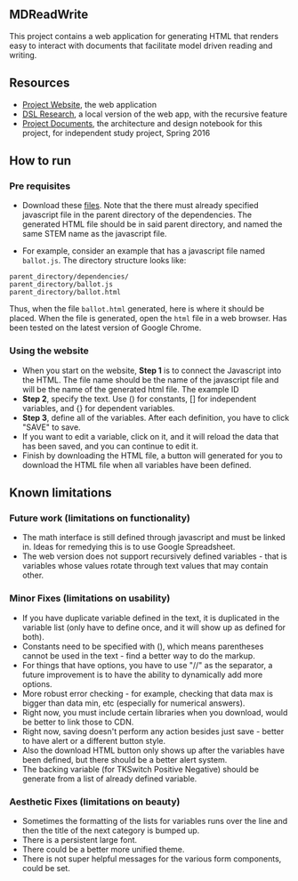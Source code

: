 ## MDReadWrite
This project contains a web application for generating HTML that renders easy to interact with documents that facilitate model driven reading and writing. 

## Resources 
* [Project Website](jeansung.github.io/MDReadWrite/), the web application
* [DSL Research](https://github.com/jeansung/DSLResearch), a local version of the web app, with the recursive feature 
* [Project Documents](https://drive.google.com/drive/folders/0B9z84Or5GzOnazl4a25UZV9yTHc), the architecture and design notebook for this project, for independent study project, Spring 2016 

## How to run
### Pre requisites 
* Download these [files](https://github.com/jeansung/DSLResearch/tree/master/output/dependencies). Note that the there must already specified javascript file in the parent directory of the dependencies. The generated HTML file should be in said parent directory, and named the same STEM name as the javascript file. 

* For example, consider an example that has a javascript file named `ballot.js`. The directory structure looks like: 

```
parent_directory/dependencies/
parent_directory/ballot.js
parent_directory/ballot.html
```
Thus, when the file `ballot.html` generated, here is where it should be placed. When the file is generated, open the `html` file in a web browser. Has been tested on the latest version of Google Chrome. 


### Using the website
* When you start on the website, **Step 1** is to connect the Javascript into the HTML. The file name should be the name of the javascript file and will be the name of the generated html file. The example ID 
* **Step 2**, specify the text. Use () for constants, [] for independent variables, and {} for dependent variables. 
* **Step 3**, define all of the variables. After each definition, you have to click "SAVE" to save. 
* If you want to edit a variable, click on it, and it will reload the data that has been saved, and you can continue to edit it. 
* Finish by downloading the HTML file, a button will generated for you to download the HTML file when all variables have been defined. 

## Known limitations

### Future work (limitations on functionality) 
* The math interface is still defined through javascript and must be linked in. Ideas for remedying this is to use Google Spreadsheet. 
* The web version does not support recursively defined variables - that is variables whose values rotate through text values that may contain other. 


### Minor Fixes (limitations on usability) 

* If you have duplicate variable defined in the text, it is duplicated in the variable list (only have to define once, and it will show up as defined for both). 
* Constants need to be specified with (), which means parentheses cannot be used in the text - find a better way to do the markup. 
* For things that have options, you have to use "//" as the separator, a future improvement is to have the ability to dynamically add more options. 
* More robust error checking - for example, checking that data max is bigger than data min, etc (especially for numerical answers). 
* Right now, you must include certain libraries when you download, would be better to link those to CDN. 
* Right now, saving doesn't perform any action besides just save - better to have alert or a different button style. 
* Also the download HTML button only shows up after the variables have been defined, but there should be a better alert system. 
* The backing variable (for TKSwitch Positive Negative) should be generate from a list of already defined variable. 


### Aesthetic Fixes (limitations on beauty) 
* Sometimes the formatting of the lists for variables runs over the line and then the title of the next category is bumped up. 
* There is a persistent large font. 
* There could be a better more unified theme. 
* There is not super helpful messages for the various form components, could be set. 